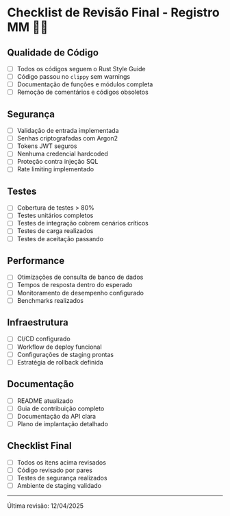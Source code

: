 # Checklist de Revisão Final - Registro MM 🕵️‍♂️

## Qualidade de Código
- [ ] Todos os códigos seguem o Rust Style Guide
- [ ] Código passou no `clippy` sem warnings
- [ ] Documentação de funções e módulos completa
- [ ] Remoção de comentários e códigos obsoletos

## Segurança
- [ ] Validação de entrada implementada
- [ ] Senhas criptografadas com Argon2
- [ ] Tokens JWT seguros
- [ ] Nenhuma credencial hardcoded
- [ ] Proteção contra injeção SQL
- [ ] Rate limiting implementado

## Testes
- [ ] Cobertura de testes > 80%
- [ ] Testes unitários completos
- [ ] Testes de integração cobrem cenários críticos
- [ ] Testes de carga realizados
- [ ] Testes de aceitação passando

## Performance
- [ ] Otimizações de consulta de banco de dados
- [ ] Tempos de resposta dentro do esperado
- [ ] Monitoramento de desempenho configurado
- [ ] Benchmarks realizados

## Infraestrutura
- [ ] CI/CD configurado
- [ ] Workflow de deploy funcional
- [ ] Configurações de staging prontas
- [ ] Estratégia de rollback definida

## Documentação
- [ ] README atualizado
- [ ] Guia de contribuição completo
- [ ] Documentação da API clara
- [ ] Plano de implantação detalhado

## Checklist Final
- [ ] Todos os itens acima revisados
- [ ] Código revisado por pares
- [ ] Testes de segurança realizados
- [ ] Ambiente de staging validado

---
Última revisão: 12/04/2025
